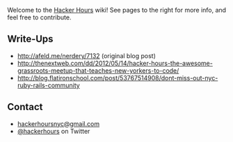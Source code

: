 Welcome to the [Hacker Hours](http://hackerhours.org/) wiki!  See pages to the right for more info, and feel free to contribute.

## Write-Ups

* http://afeld.me/nerdery/7132 (original blog post)
* http://thenextweb.com/dd/2012/05/14/hacker-hours-the-awesome-grassroots-meetup-that-teaches-new-yorkers-to-code/
* http://blog.flatironschool.com/post/53767514908/dont-miss-out-nyc-ruby-rails-community

## Contact

* hackerhoursnyc@gmail.com
* [@hackerhours](https://twitter.com/hackerhours) on Twitter